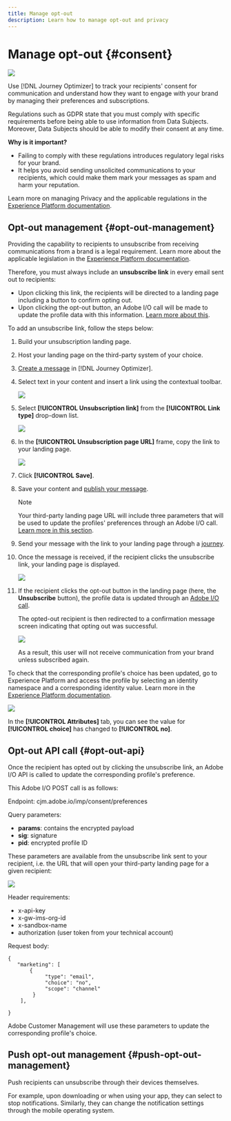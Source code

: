 ```yaml
---
title: Manage opt-out
description: Learn how to manage opt-out and privacy
---
```

# Manage opt-out {#consent}

![](assets/do-not-localize/badge.png)

Use [!DNL Journey Optimizer] to track your recipients' consent for communication and understand how they want to engage with your brand by managing their preferences and subscriptions. <!--Their preferences and subscriptions are handled through Consent management.-->

Regulations such as GDPR state that you must comply with specific requirements before being able to use information from Data Subjects. Moreover, Data Subjects should be able to modify their consent at any time.

**Why is it important?**

* Failing to comply with these regulations introduces regulatory legal risks for your brand.
* It helps you avoid sending unsolicited communications to your recipients, which could make them mark your messages as spam and harm your reputation.

Learn more on managing Privacy and the applicable regulations in the [Experience Platform documentation](https://experienceleague.adobe.com/docs/experience-platform/privacy/home.html?lang=en).

<!--* Recipients should be able to opt-in/opt-out from receiving electronic communication through one or more channel
* Recipients expect the brand to offer preference centre capability that controls how brand should engage with them (example: channel of communication, invasive and non-invasive tracking etc). This helps to fulfil regulatory obligations and also facilitates quality engagement with recipient. 
* The third category is the capability to offer subscription to recipients (newsletter, etc)-->

## Opt-out management {#opt-out-management}

Providing the capability to recipients to unsubscribe from receiving communications from a brand is a legal requirement. Learn more about the applicable legislation in the [Experience Platform documentation](https://experienceleague.adobe.com/docs/experience-platform/privacy/regulations/overview.html?lang=en#regulations).

Therefore, you must always include an **unsubscribe link** in every email sent out to recipients:
* Upon clicking this link, the recipients will be directed to a landing page including a button to confirm opting out.
* Upon clicking the opt-out button, an Adobe I/O call will be made to update the profile data with this information. [Learn more about this](#consent-service-api).

To add an unsubscribe link, follow the steps below:

1. Build your unsubscription landing page.
1. Host your landing page on the third-party system of your choice.
1. [Create a message](../../help/using/create-message.md) in [!DNL Journey Optimizer].

    <!--The link to your landing page should contain a static URL and the profile ID.-->

1. Select text in your content and insert a link using the contextual toolbar.

    ![](assets/opt-out-insert-link.png)

1. Select **[!UICONTROL Unsubscription link]** from the **[!UICONTROL Link type]** drop-down list.

    ![](assets/opt-out-link-type.png)

1. In the **[!UICONTROL Unsubscription page URL]** frame, copy the link to your landing page.

    ![](assets/opt-out-link-url.png)

1. Click **[!UICONTROL Save]**.

1. Save your content and [publish your message](../../help/using/publish-manage-message.md).

    >[!NOTE]
    >
    >Your third-party landing page URL will include three parameters that will be used to update the profiles' preferences through an Adobe I/O call.​ [Learn more in this section](#consent-service-api).

1. Send your message with the link to your landing page through a [journey](building-journeys/journey.md).

1. Once the message is received, if the recipient clicks the unsubscribe link, your landing page is displayed.

    ![](assets/opt-out-lp-example.png)

1. If the recipient clicks the opt-out button in the landing page (here, the **Unsubscribe** button), the profile data is updated through an [Adobe I/O call](#opt-out-api).

    The opted-out recipient is then redirected to a confirmation message screen indicating that opting out was successful.

    ![](assets/opt-out-confirmation-example.png)

    As a result, this user will not receive communication from your brand unless subscribed again.

To check that the corresponding profile's choice has been updated, go to Experience Platform and access the profile by selecting an identity namespace and a corresponding identity value. Learn more in the [Experience Platform documentation](https://experienceleague.adobe.com/docs/experience-platform/profile/ui/user-guide.html?lang=en#getting-started).

![](assets/opt-out-profile-choice.png)

In the **[!UICONTROL Attributes]** tab, you can see the value for **[!UICONTROL choice]** has changed to **[!UICONTROL no]**.

<!--The opt-out URL is resolved upon each recipient receiving the message. It is then personalized with the relevant encrypted parameters (profile ID, profile name, journey ID, sandbox ID, and message execution ID).-->

## Opt-out API call {#opt-out-api}

Once the recipient has opted out by clicking the unsubscribe link, an Adobe I/O API <!--Consent service API to capture the encrypted data and-->is called to update the corresponding profile's preference.

This Adobe I/O POST call is as follows:

Endpoint: cjm.adobe.io/imp/consent/preferences

Query parameters:
* **params**: contains the encrypted payload
* **sig**: signature <!--which signature?-->
* **pid**: encrypted profile ID

These parameters are available from the unsubscribe link sent to your recipient, i.e. the URL that will open your third-party landing page for a given recipient:

![](assets/opt-out-parameters.png)

<!--QUESTION: How do you get the URL built for each recipient? Do you have to wait until each targeted recipient receives the unsubscribe link or can you deduce it in advance? Is it done automatically upon the API call or do you have to do something manually for each profile? In other words will the LP automatically include the 3 parameters or do you have to insert something manually? Still not completely clear-->

Header requirements:
* x-api-key
* x-gw-ims-org-id
* x-sandbox-name 
* authorization (user token from your technical account) <!--How do you find this information? And other header elements?-->

Request body:

```
{
   "marketing": [
       {
            "type": "email",           
            "choice": "no",          
            "scope": "channel"       
        }
    ],
 
}
```

<!--The Consent service /-->Adobe Customer Management will <!--decrypt and-->use these parameters to update the corresponding profile's choice. <!--and provide an answer back to the landing page.-->

## Push opt-out management {#push-opt-out-management}

Push recipients can unsubscribe through their devices themselves.

For example, upon downloading or when using your app, they can select to stop notifications. Similarly, they can change the notification settings through the mobile operating system.
